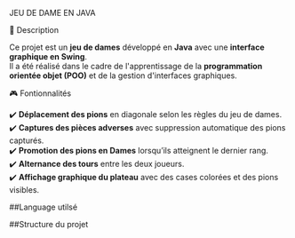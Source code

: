 JEU DE DAME EN JAVA 

📖 Description


Ce projet est un **jeu de dames** développé en **Java** avec une **interface graphique en Swing**.  
Il a été réalisé dans le cadre de l'apprentissage de la **programmation orientée objet (POO)** et de la gestion d'interfaces graphiques.

🎮 Fontionnalités


✔️ **Déplacement des pions** en diagonale selon les règles du jeu de dames.  
✔️ **Captures des pièces adverses** avec suppression automatique des pions capturés.  
✔️ **Promotion des pions en Dames** lorsqu’ils atteignent le dernier rang.  
✔️ **Alternance des tours** entre les deux joueurs.  
✔️ **Affichage graphique du plateau** avec des cases colorées et des pions visibles.  

##Language utilsé

##Structure du projet
